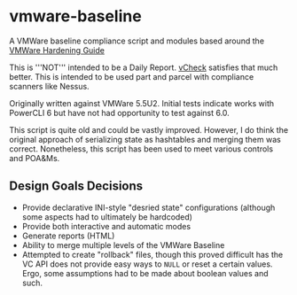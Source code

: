 # vmware-baseline
A VMWare baseline compliance script and modules based around the [VMWare Hardening Guide](https://www.vmware.com/security/hardening-guides)

This is '''NOT''' intended to be a Daily Report. [vCheck](https://github.com/alanrenouf/vCheck-vSphere) satisfies that much better. This is intended to be used part and parcel with compliance scanners like Nessus.

Originally written against VMWare 5.5U2. Initial tests indicate works with PowerCLI 6 but have not had opportunity to test against 6.0.

This script is quite old and could be vastly improved. However, I do think the original approach of serializing state as hashtables and merging them was correct. Nonetheless, this script has been used to meet various controls and POA&Ms.

## Design Goals Decisions
- Provide declarative INI-style "desried state" configurations (although some aspects had to ultimately be hardcoded)
- Provide both interactive and automatic modes
- Generate reports (HTML)
- Ability to merge multiple levels of the VMWare Baseline
- Attempted to create "rollback" files, though this proved difficult has the VC API does not provide easy ways to `NULL` or reset a certain values. Ergo, some assumptions had to be made about boolean values and such.

 